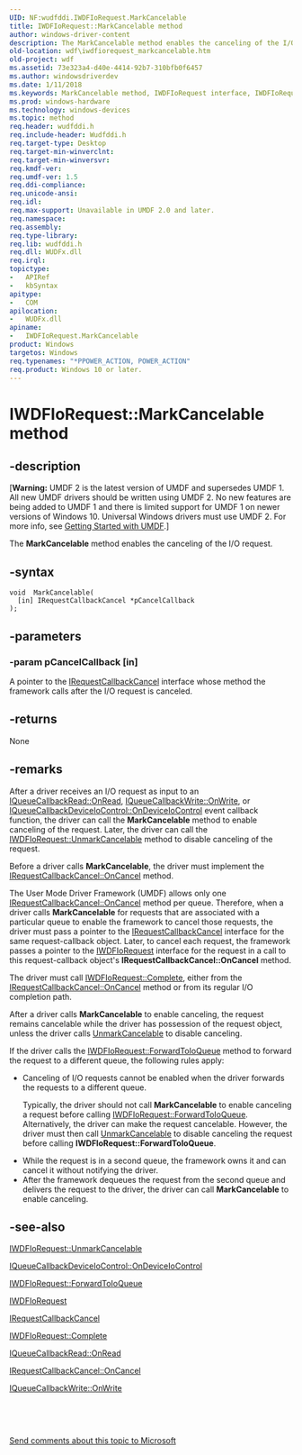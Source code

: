 ```yaml
---
UID: NF:wudfddi.IWDFIoRequest.MarkCancelable
title: IWDFIoRequest::MarkCancelable method
author: windows-driver-content
description: The MarkCancelable method enables the canceling of the I/O request.
old-location: wdf\iwdfiorequest_markcancelable.htm
old-project: wdf
ms.assetid: 73e323a4-d40e-4414-92b7-310bfb0f6457
ms.author: windowsdriverdev
ms.date: 1/11/2018
ms.keywords: MarkCancelable method, IWDFIoRequest interface, IWDFIoRequest interface, MarkCancelable method, MarkCancelable, wdf.iwdfiorequest_markcancelable, IWDFIoRequest::MarkCancelable, MarkCancelable method, wudfddi/IWDFIoRequest::MarkCancelable, IWDFIoRequest, UMDFRequestObjectRef_c1304e95-724d-4ced-abc2-801b1606f43b.xml, umdf.iwdfiorequest_markcancelable
ms.prod: windows-hardware
ms.technology: windows-devices
ms.topic: method
req.header: wudfddi.h
req.include-header: Wudfddi.h
req.target-type: Desktop
req.target-min-winverclnt: 
req.target-min-winversvr: 
req.kmdf-ver: 
req.umdf-ver: 1.5
req.ddi-compliance: 
req.unicode-ansi: 
req.idl: 
req.max-support: Unavailable in UMDF 2.0 and later.
req.namespace: 
req.assembly: 
req.type-library: 
req.lib: wudfddi.h
req.dll: WUDFx.dll
req.irql: 
topictype:
-	APIRef
-	kbSyntax
apitype:
-	COM
apilocation:
-	WUDFx.dll
apiname:
-	IWDFIoRequest.MarkCancelable
product: Windows
targetos: Windows
req.typenames: "*PPOWER_ACTION, POWER_ACTION"
req.product: Windows 10 or later.
---
```


# IWDFIoRequest::MarkCancelable method


## -description


<p class="CCE_Message">[<b>Warning:</b> UMDF 2 is the latest version of UMDF and supersedes UMDF 1.  All new UMDF drivers should be written using UMDF 2.  No new features are being added to UMDF 1 and there is limited support for UMDF 1 on newer versions of Windows 10.  Universal Windows drivers must use UMDF 2.  For more info, see <a href="https://docs.microsoft.com/en-us/windows-hardware/drivers/wdf/getting-started-with-umdf-version-2">Getting Started with UMDF</a>.]

The <b>MarkCancelable</b> method enables the canceling of the I/O request.


## -syntax


````
void  MarkCancelable(
  [in] IRequestCallbackCancel *pCancelCallback
);
````


## -parameters




### -param pCancelCallback [in]

A pointer to the <a href="..\wudfddi\nn-wudfddi-irequestcallbackcancel.md">IRequestCallbackCancel</a> interface whose method the framework calls after the I/O request is canceled.


## -returns


None



## -remarks


After a driver receives an I/O request as input to an <a href="https://msdn.microsoft.com/library/windows/hardware/ff556875">IQueueCallbackRead::OnRead</a>, <a href="https://msdn.microsoft.com/library/windows/hardware/ff556885">IQueueCallbackWrite::OnWrite</a>, or <a href="https://msdn.microsoft.com/library/windows/hardware/ff556854">IQueueCallbackDeviceIoControl::OnDeviceIoControl</a> event callback function, the driver can call the <b>MarkCancelable</b> method to enable canceling of the request. Later, the driver can call the <a href="https://msdn.microsoft.com/library/windows/hardware/ff559163">IWDFIoRequest::UnmarkCancelable</a> method to disable canceling of the request. 

Before a driver calls <b>MarkCancelable</b>, the driver must implement the <a href="https://msdn.microsoft.com/library/windows/hardware/ff556903">IRequestCallbackCancel::OnCancel</a> method. 

The User Mode Driver Framework (UMDF) allows only one <a href="https://msdn.microsoft.com/library/windows/hardware/ff556903">IRequestCallbackCancel::OnCancel</a> method per queue. Therefore, when a driver calls <b>MarkCancelable</b> for requests that are associated with a particular queue to enable the framework to cancel those requests, the driver must pass a pointer to the <a href="..\wudfddi\nn-wudfddi-irequestcallbackcancel.md">IRequestCallbackCancel</a> interface for the same request-callback object. Later, to cancel each request, the framework passes a pointer to the <a href="..\wudfddi\nn-wudfddi-iwdfiorequest.md">IWDFIoRequest</a> interface for the request in a call to this request-callback object's <b>IRequestCallbackCancel::OnCancel</b> method.

The driver must call <a href="https://msdn.microsoft.com/library/windows/hardware/ff559070">IWDFIoRequest::Complete</a>, either from the <a href="https://msdn.microsoft.com/library/windows/hardware/ff556903">IRequestCallbackCancel::OnCancel</a> method or from its regular I/O completion path.

After a driver calls <b>MarkCancelable</b> to enable canceling, the request remains cancelable while the driver has possession of the request object, unless the driver calls <a href="https://msdn.microsoft.com/5a3fa72c-241e-4270-92eb-70f135d79871">UnmarkCancelable</a> to disable canceling. 

If the driver calls the <a href="https://msdn.microsoft.com/library/windows/hardware/ff559081">IWDFIoRequest::ForwardToIoQueue</a> method to forward the request to a different queue, the following rules apply: 
<ul>
<li>
Canceling of I/O requests cannot be enabled when the driver forwards the requests to a different queue. 

Typically, the driver should not call <b>MarkCancelable</b> to enable canceling a request before calling <a href="https://msdn.microsoft.com/library/windows/hardware/ff559081">IWDFIoRequest::ForwardToIoQueue</a>. Alternatively, the driver can make the request cancelable. However, the driver must then call <a href="https://msdn.microsoft.com/5a3fa72c-241e-4270-92eb-70f135d79871">UnmarkCancelable</a> to disable canceling the request before calling <b>IWDFIoRequest::ForwardToIoQueue</b>. 

</li>
<li>
While the request is in a second queue, the framework owns it and can cancel it without notifying the driver. 

</li>
<li>
After the framework dequeues the request from the second queue and delivers the request to the driver, the driver can call <b>MarkCancelable</b> to enable canceling.

</li>
</ul>


## -see-also

<a href="https://msdn.microsoft.com/library/windows/hardware/ff559163">IWDFIoRequest::UnmarkCancelable</a>

<a href="https://msdn.microsoft.com/library/windows/hardware/ff556854">IQueueCallbackDeviceIoControl::OnDeviceIoControl</a>

<a href="https://msdn.microsoft.com/library/windows/hardware/ff559081">IWDFIoRequest::ForwardToIoQueue</a>

<a href="..\wudfddi\nn-wudfddi-iwdfiorequest.md">IWDFIoRequest</a>

<a href="..\wudfddi\nn-wudfddi-irequestcallbackcancel.md">IRequestCallbackCancel</a>

<a href="https://msdn.microsoft.com/library/windows/hardware/ff559070">IWDFIoRequest::Complete</a>

<a href="https://msdn.microsoft.com/library/windows/hardware/ff556875">IQueueCallbackRead::OnRead</a>

<a href="https://msdn.microsoft.com/library/windows/hardware/ff556903">IRequestCallbackCancel::OnCancel</a>

<a href="https://msdn.microsoft.com/library/windows/hardware/ff556885">IQueueCallbackWrite::OnWrite</a>

 

 

<a href="mailto:wsddocfb@microsoft.com?subject=Documentation%20feedback [wdf\wdf]:%20IWDFIoRequest::MarkCancelable method%20 RELEASE:%20(1/11/2018)&amp;body=%0A%0APRIVACY STATEMENT%0A%0AWe use your feedback to improve the documentation. We don't use your email address for any other purpose, and we'll remove your email address from our system after the issue that you're reporting is fixed. While we're working to fix this issue, we might send you an email message to ask for more info. Later, we might also send you an email message to let you know that we've addressed your feedback.%0A%0AFor more info about Microsoft's privacy policy, see http://privacy.microsoft.com/en-us/default.aspx." title="Send comments about this topic to Microsoft">Send comments about this topic to Microsoft</a>

